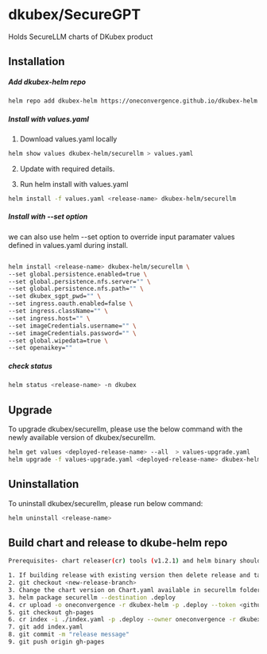# dkubex/SecureGPT
Holds SecureLLM charts of DKubex product

## Installation
##### Add dkubex-helm repo
```bash
helm repo add dkubex-helm https://oneconvergence.github.io/dkubex-helm
```
##### Install with values.yaml
1. Download values.yaml locally
```bash
helm show values dkubex-helm/securellm > values.yaml
```
2. Update with required details. 

3. Run helm install with values.yaml
```bash
helm install -f values.yaml <release-name> dkubex-helm/securellm
```	

##### Install with --set option
we can also use helm --set option to override input paramater values defined in values.yaml during install.
```bash

helm install <release-name> dkubex-helm/securellm \
--set global.persistence.enabled=true \
--set global.persistence.nfs.server="" \
--set global.persistence.nfs.path="" \
--set dkubex_sgpt_pwd="" \
--set ingress.oauth.enabled=false \
--set ingress.className="" \
--set ingress.host="" \
--set imageCredentials.username="" \
--set imageCredentials.password="" \
--set global.wipedata=true \
--set openaikey=""
```

##### check status
```bash
helm status <release-name> -n dkubex
```

## Upgrade
To upgrade dkubex/securellm, please use the below command with the newly available version of dkubex/securellm.
```bash
helm get values <deployed-release-name> --all  > values-upgrade.yaml
helm upgrade -f values-upgrade.yaml <deployed-release-name> dkubex-helm/securellm --set version=<new-version> --timeout 1500s
```

## Uninstallation
To uninstall dkubex/securellm, please run below command:
```bash
helm uninstall <release-name>
```

## Build chart and release to dkube-helm repo
```bash
Prerequisites- chart releaser(cr) tools (v1.2.1) and helm binary should be installed.

1. If building release with existing version then delete release and tag from github first.
2. git checkout <new-release-branch>
3. Change the chart version on Chart.yaml available in securellm folder (incremental version based on last release)
3. helm package securellm --destination .deploy
4. cr upload -o oneconvergence -r dkubex-helm -p .deploy --token <github-token>
5. git checkout gh-pages
6. cr index -i ./index.yaml -p .deploy --owner oneconvergence -r dkubex-helm -c https://oneconvergence.github.io/dkubex-helm
7. git add index.yaml
8. git commit -m "release message"
9. git push origin gh-pages
```


